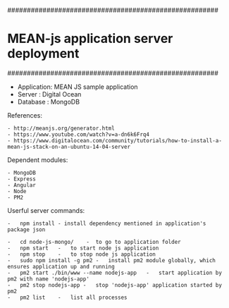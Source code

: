 ######################################################
# MEAN-js application server deployment
######################################################

- Application: MEAN JS sample application
- Server : Digital Ocean
- Database : MongoDB


References:

	- http://meanjs.org/generator.html
	- https://www.youtube.com/watch?v=a-dn6k6Frq4
	- https://www.digitalocean.com/community/tutorials/how-to-install-a-mean-js-stack-on-an-ubuntu-14-04-server

Dependent modules:

	- MongoDB
	- Express
	- Angular	
	- Node
	- PM2
	
	
Userful server commands:

	-	npm install - install dependency mentioned in application's package json

	-	cd node-js-mongo/    -  to go to application folder
	-	npm start	-	to start node js application
	-	npm stop	- 	to stop node js application
	-	sudo npm install -g pm2	-	install pm2 module globally, which ensures application up and running
	-	pm2 start ./bin/www --name nodejs-app	-	start application by pm2 with name 'nodejs-app'
	-	pm2 stop nodejs-app	-	stop 'nodejs-app' application started by pm2
	-	pm2 list	-	list all processes
	


